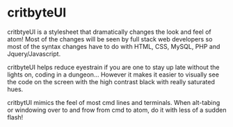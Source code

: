 # critbyteUI

critbtyeUI is a stylesheet that dramatically changes the look and feel of atom!
Most of the changes will be seen by full stack web developers so most of the syntax 
changes have to do with HTML, CSS, MySQL, PHP and Jquery/Javascript.

critbyteUI helps reduce eyestrain if you are one to stay up late without the lights
on, coding in a dungeon... However it makes it easier to visually see the code
on the screen with the high contrast black with really saturated hues.

critbytUI mimics the feel of most cmd lines and terminals. When alt-tabing or windowing
over to and frow from cmd to atom, do it with less of a sudden flash!


